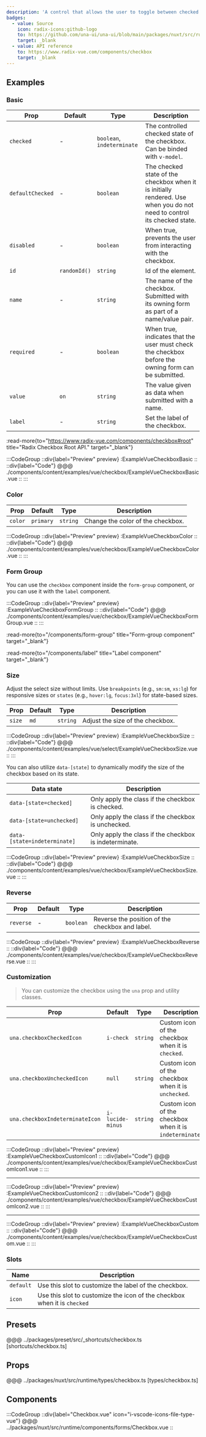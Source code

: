 ```yaml
---
description: 'A control that allows the user to toggle between checked and not checked.'
badges:
  - value: Source
    icon: radix-icons:github-logo
    to: https://github.com/una-ui/una-ui/blob/main/packages/nuxt/src/runtime/components/forms/Checkbox.vue
    target: _blank
  - value: API reference
    to: https://www.radix-vue.com/components/checkbox
    target: _blank
---
```


## Examples

### Basic

| Prop             | Default      | Type                       | Description                                                                                                             |
| ---------------- | ------------ | -------------------------- | ----------------------------------------------------------------------------------------------------------------------- |
| `checked`        | -            | `boolean`, `indeterminate` | The controlled checked state of the checkbox. Can be binded with `v-model`.                                             |
| `defaultChecked` | -            | `boolean`                  | The checked state of the checkbox when it is initially rendered. Use when you do not need to control its checked state. |
| `disabled`       | -            | `boolean`                  | When true, prevents the user from interacting with the checkbox.                                                        |
| `id`             | `randomId()` | `string`                   | Id of the element.                                                                                                      |
| `name`           | -            | `string`                   | The name of the checkbox. Submitted with its owning form as part of a name/value pair.                                  |
| `required`       | -            | `boolean`                  | When true, indicates that the user must check the checkbox before the owning form can be submitted.                     |
| `value`          | `on`         | `string`                   | The value given as data when submitted with a name.                                                                     |
| `label`          | -            | `string`                   | Set the label of the checkbox.                                                                                          |

:read-more{to="https://www.radix-vue.com/components/checkbox#root" title="Radix Checkbox Root API." target="_blank"}

:::CodeGroup
::div{label="Preview" preview}
:ExampleVueCheckboxBasic
::
::div{label="Code"}
@@@ ./components/content/examples/vue/checkbox/ExampleVueCheckboxBasic.vue
::
:::

### Color

| Prop    | Default   | Type     | Description                       |
| ------- | --------- | -------- | --------------------------------- |
| `color` | `primary` | `string` | Change the color of the checkbox. |

:::CodeGroup
::div{label="Preview" preview}
:ExampleVueCheckboxColor
::
::div{label="Code"}
@@@ ./components/content/examples/vue/checkbox/ExampleVueCheckboxColor.vue
::
:::

### Form Group

You can use the `checkbox` component inside the `form-group` component, or you can use it with the `label` component.

:::CodeGroup
::div{label="Preview" preview}
:ExampleVueCheckboxFormGroup
::
::div{label="Code"}
@@@ ./components/content/examples/vue/checkbox/ExampleVueCheckboxFormGroup.vue
::
:::

:read-more{to="/components/form-group" title="Form-group component" target="_blank"}

:read-more{to="/components/label" title="Label component" target="_blank"}

### Size

Adjust the select size without limits. Use `breakpoints` (e.g., `sm:sm`, `xs:lg`) for responsive sizes or `states` (e.g., `hover:lg`, `focus:3xl`) for state-based sizes.

| Prop   | Default | Type     | Description                      |
| ------ | ------- | -------- | -------------------------------- |
| `size` | `md`    | `string` | Adjust the size of the checkbox. |

:::CodeGroup
::div{label="Preview" preview}
:ExampleVueCheckboxSize
::
::div{label="Code"}
@@@ ./components/content/examples/vue/select/ExampleVueCheckboxSize.vue
::
:::

You can also utilize `data-[state]` to dynamically modify the size of the checkbox based on its state.

| Data state                   | Description                                            |
| ---------------------------- | ------------------------------------------------------ |
| `data-[state=checked]`       | Only apply the class if the checkbox is checked.       |
| `data-[state=unchecked]`     | Only apply the class if the checkbox is unchecked.     |
| `data-[state=indeterminate]` | Only apply the class if the checkbox is indeterminate. |

:::CodeGroup
::div{label="Preview" preview}
:ExampleVueCheckboxSize
::
::div{label="Code"}
@@@ ./components/content/examples/vue/checkbox/ExampleVueCheckboxSize.vue
::
:::

### Reverse

| Prop      | Default | Type      | Description                                     |
| --------- | ------- | --------- | ----------------------------------------------- |
| `reverse` | -       | `boolean` | Reverse the position of the checkbox and label. |

:::CodeGroup
::div{label="Preview" preview}
:ExampleVueCheckboxReverse
::
::div{label="Code"}
@@@ ./components/content/examples/vue/checkbox/ExampleVueCheckboxReverse.vue
::
:::

### Customization

> You can customize the checkbox using the `una` prop and utility classes.

| Prop                            | Default          | Type     | Description                                             |
| ------------------------------- | ---------------- | -------- | ------------------------------------------------------- |
| `una.checkboxCheckedIcon`       | `i-check`        | `string` | Custom icon of the checkbox when it is `checked`.       |
| `una.checkboxUncheckedIcon`     | `null`           | `string` | Custom icon of the checkbox when it is `unchecked`.     |
| `una.checkboxIndeterminateIcon` | `i-lucide-minus` | `string` | Custom icon of the checkbox when it is `indeterminate`. |

:::CodeGroup
::div{label="Preview" preview}
:ExampleVueCheckboxCustomIcon1
::
::div{label="Code"}
@@@ ./components/content/examples/vue/checkbox/ExampleVueCheckboxCustomIcon1.vue
::
:::

---

:::CodeGroup
::div{label="Preview" preview}
:ExampleVueCheckboxCustomIcon2
::
::div{label="Code"}
@@@ ./components/content/examples/vue/checkbox/ExampleVueCheckboxCustomIcon2.vue
::
:::

---

:::CodeGroup
::div{label="Preview" preview}
:ExampleVueCheckboxCustom
::
::div{label="Code"}
@@@ ./components/content/examples/vue/checkbox/ExampleVueCheckboxCustom.vue
::
:::

### Slots

| Name      | Description                                                              |
| --------- | ------------------------------------------------------------------------ |
| `default` | Use this slot to customize the label of the checkbox.                    |
| `icon`    | Use this slot to customize the icon of the checkbox when it is `checked` |

## Presets

@@@ ../packages/preset/src/_shortcuts/checkbox.ts [shortcuts/checkbox.ts]

## Props

@@@ ../packages/nuxt/src/runtime/types/checkbox.ts [types/checkbox.ts]

## Components

:::CodeGroup
::div{label="Checkbox.vue" icon="i-vscode-icons-file-type-vue"}
@@@ ../packages/nuxt/src/runtime/components/forms/Checkbox.vue
::
